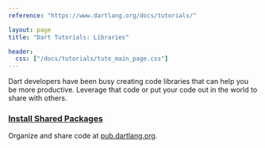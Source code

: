 ```yaml
---
reference: "https://www.dartlang.org/docs/tutorials/"

layout: page
title: "Dart Tutorials: Libraries"

header:
  css: ["/docs/tutorials/tute_main_page.css"]
---
```


Dart developers have been busy creating code libraries that can help you
be more productive. Leverage that code or put your code out in the world
to share with others.

<div class="row">
  <div class="col-md-6">
    <div class="card">
      <h3><a href="/tutorials/libraries/shared-pkgs">Install Shared Packages</a></h3>
      <p>Organize and share code at
         <a href="https://pub.dartlang.org/">pub.dartlang.org</a>.</p>
    </div>
  </div>
</div>

